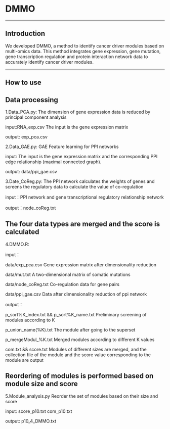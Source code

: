 # DMMO

-------------------------------------
Introduction
--------------------------------------
We developed DMMO, a method to identify cancer driver modules based on multi-omics data. This method integrates gene expression, gene mutation, gene transcription regulation and protein interaction network data to accurately identify cancer driver modules.

--------------------------------------
How to use
--------------------------------------
## Data processing
1.Data_PCA.py: The dimension of gene expression data is reduced by principal component analysis

input:RNA_exp.csv The input is the gene expression matrix 

output: exp_pca.csv

2.Data_GAE.py: GAE Feature learning for PPI networks

input: The input is the gene expression matrix and the corresponding PPI edge relationship (maximal connected graph).

output: data/ppi_gae.csv

3.Date_CoReg.py: The PPI network calculates the weights of genes and screens the regulatory data to calculate the value of co-regulation

input：PPI network and gene transcriptional regulatory relationship network

output：node_coReg.txt

## The four data types are merged and the score is calculated
4.DMMO.R:

input：

data/exp_pca.csv  Gene expression matrix after dimensionality reduction

data/mut.txt   A two-dimensional matrix of somatic mutations

data/node_coReg.txt   Co-regulation data for gene pairs

data/ppi_gae.csv  Data after dimensionality reduction of ppi network

output：

p_sort%K_index.txt && p_sort%K_name.txt Preliminary screening of modules according to K

p_union_name(%K).txt The module after going to the superset

p_mergeModul_%K.txt  Merged modules according to different K values

com.txt && score.txt  Modules of different sizes are merged, and the collection file of the module and the score value corresponding to the module are output

## Reordering of modules is performed based on module size and score
5.Module_analysis.py  Reorder the set of modules based on their size and score

input: score_p10.txt com_p10.txt

output: p10_4_DMMO.txt
